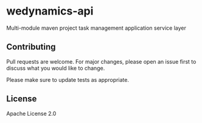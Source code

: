 # wedynamics-api

Multi-module maven project task management application service layer

## Contributing

Pull requests are welcome. For major changes, please open an issue first
to discuss what you would like to change.

Please make sure to update tests as appropriate.

## License
Apache License 2.0